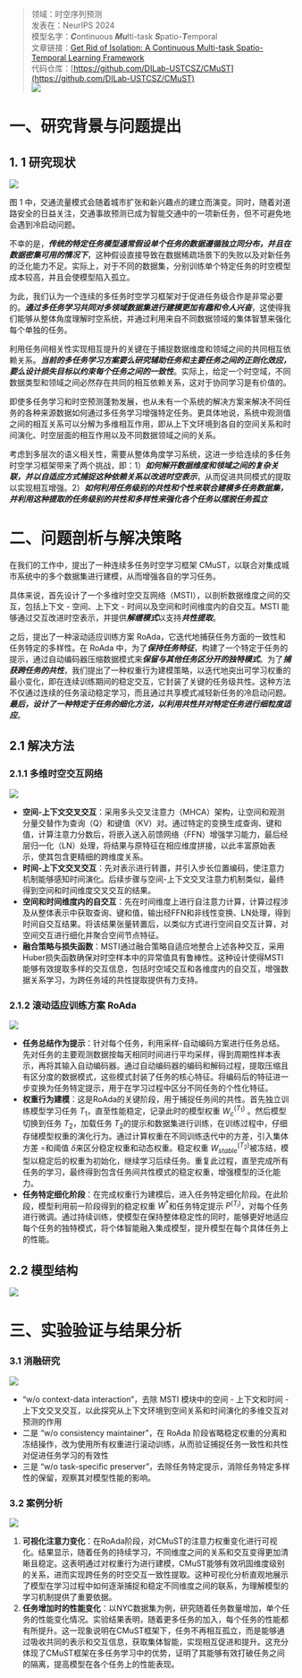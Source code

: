 >领域：时空序列预测  
>发表在：NeurIPS 2024  
>模型名字：***C***ontinuous ***Mu***lti-task ***S***patio-***T***emporal  
>文章链接：[Get Rid of Isolation: A Continuous Multi-task Spatio-Temporal Learning Framework](https://arxiv.org/abs/2410.10524)  
>代码仓库：[https://github.com/DILab-USTCSZ/CMuST](https://github.com/DILab-USTCSZ/CMuST)  
![](https://picgo-for-paper-reading.oss-cn-beijing.aliyuncs.com/img/20250308165602.png)  
# 一、研究背景与问题提出
## 1. 1 研究现状
![](https://picgo-for-paper-reading.oss-cn-beijing.aliyuncs.com/img/20250308170109.png)

图 1 中，交通流量模式会随着城市扩张和新兴趣点的建立而演变。同时，随着对道路安全的日益关注，交通事故预测已成为智能交通中的一项新任务，但不可避免地会遇到冷启动问题。

不幸的是，***传统的特定任务模型通常假设单个任务的数据遵循独立同分布，并且在数据密集可用的情况下***，这种假设直接导致在数据稀疏场景下的失败以及对新任务的泛化能力不足。实际上，对于不同的数据集，分别训练单个特定任务的时空模型成本较高，并且会使模型陷入孤立。

为此，我们认为一个连续的多任务时空学习框架对于促进任务级合作是非常必要的。***通过多任务学习共同对多领域数据集进行建模更加有趣和令人兴奋***，这使得我们能够从整体角度理解时空系统，并通过利用来自不同数据领域的集体智慧来强化每个单独的任务。

利用任务间相关性实现相互提升的关键在于捕捉数据维度和领域之间的共同相互依赖关系。***当前的多任务学习方案要么研究辅助任务和主要任务之间的正则化效应，要么设计损失目标以约束每个任务之间的一致性***。实际上，给定一个时空域，不同数据类型和领域之间必然存在共同的相互依赖关系，这对于协同学习是有价值的。

即使多任务学习和时空预测蓬勃发展，也从未有一个系统的解决方案来解决不同任务的各种来源数据如何通过多任务学习增强特定任务。更具体地说，系统中观测值之间的相互关系可以分解为多维相互作用，即从上下文环境到各自的空间关系和时间演化、时空层面的相互作用以及不同数据领域之间的关系。

考虑到多层次的语义相关性，需要从整体角度学习系统，这进一步给连续的多任务时空学习框架带来了两个挑战，即：1）***如何解开数据维度和领域之间的复杂关联，并以自适应方式捕捉这种依赖关系以改进时空表示***，从而促进共同模式的提取以实现相互增强。2）***如何利用任务级别的共性和个性来联合建模多任务数据集，并利用这种提取的任务级别的共性和多样性来强化各个任务以摆脱任务孤立***

# 二、问题剖析与解决策略
在我们的工作中，提出了一种连续多任务时空学习框架 CMuST，以联合对集成城市系统中的多个数据集进行建模，从而增强各自的学习任务。

具体来说，首先设计了一个多维时空交互网络（MSTI），以剖析数据维度之间的交互，包括上下文 - 空间、上下文 - 时间以及空间和时间维度内的自交互。MSTI 能够通过交互改进时空表示，并提供***解缠模式***以支持***共性提取***。

之后，提出了一种滚动适应训练方案 RoAda，它迭代地捕获任务方面的一致性和任务特定的多样性。在 RoAda 中，为了***保持任务特征***，构建了一个特定于任务的提示，通过自动编码器压缩数据模式来***保留与其他任务区分开的独特模式***。为了***捕获跨任务的共性***，我们提出了一种权重行为建模策略，以迭代地突出可学习权重的最小变化，即在连续训练期间的稳定交互，它封装了关键的任务级共性。这种方法不仅通过连续的任务滚动稳定学习，而且通过共享模式减轻新任务的冷启动问题。***最后，设计了一种特定于任务的细化方法，以利用共性并对特定任务进行细粒度适应***。
## 2.1 解决方法
### 2.1.1 多维时空交互网络
![](https://picgo-for-paper-reading.oss-cn-beijing.aliyuncs.com/img/20250308171328.png)

- **空间-上下文交叉交互**：采用多头交叉注意力（MHCA）架构，让空间和观测分量交替作为查询（Q）和键值（KV）对。通过特定的变换生成查询、键和值，计算注意力分数后，将嵌入送入前馈网络（FFN）增强学习能力，最后经层归一化（LN）处理，将结果与原特征在相应维度拼接，以此丰富原始表示，使其包含更精细的跨维度关系。
- **时间-上下文交叉交互**：先对表示进行转置，并引入步长位置编码，使注意力机制能够感知时间演化。后续步骤与空间-上下文交叉注意力机制类似，最终得到空间和时间维度交叉交互的结果。
- **空间和时间维度内的自交互**：先在时间维度上进行自注意力计算，计算过程涉及从整体表示中获取查询、键和值，输出经FFN和非线性变换、LN处理，得到时间自交互结果。将该结果张量转置后，以类似方式进行空间自交互计算，对空间交互进行细化并聚合空间节点特征。
- **融合策略与损失函数**：MSTI通过融合策略自适应地整合上述各种交互，采用Huber损失函数确保对时空样本中的异常值具有鲁棒性。这种设计使得MSTI能够有效提取多样的交互信息，包括时空域交互和各维度内的自交互，增强数据关系学习，为跨任务域的共性提取提供有力支持。 
### 2.1.2 滚动适应训练方案 RoAda
![](https://picgo-for-paper-reading.oss-cn-beijing.aliyuncs.com/img/20250308171338.png)

- **任务总结作为提示**：针对每个任务，利用采样-自动编码方案进行任务总结。先对任务的主要观测数据按每天相同时间进行平均采样，得到周期性样本表示，再将其输入自动编码器。通过自动编码器的编码和解码过程，提取压缩且有区分度的数据模式，这些模式封装了任务的核心特征。将编码后的特征进一步变换为任务特定提示，用于在学习过程中区分不同任务的个性化特征。
- **权重行为建模**：这是RoAda的关键阶段，用于捕捉任务间的共性。首先独立训练模型学习任务 $T_1$，直至性能稳定，记录此时的模型权重 $W_{c}^{(T_{1})}$ 。然后模型切换到任务 $T_2$，加载任务 $T_2$的提示和数据集进行训练，在训练过程中，仔细存储模型权重的演化行为。通过计算权重在不同训练迭代中的方差，引入集体方差 $\circ$和阈值 $\delta$来区分稳定权重和动态权重。稳定权重 $W_{stable }^{(T_{2})}$被冻结，模型以稳定后的权重为初始化，继续学习后续任务。重复此过程，直至完成所有任务的学习，最终得到包含任务间共性模式的稳定权重，增强模型的泛化能力。
- **任务特定细化阶段**：在完成权重行为建模后，进入任务特定细化阶段。在此阶段，模型利用前一阶段得到的稳定权重 $W^{*}$和任务特定提示  $P^{(T_{i})}$，对每个任务进行微调。通过持续训练，使模型在保持整体稳定性的同时，能够更好地适应每个任务的独特模式，将个体智能融入集成模型，提升模型在每个具体任务上的性能。 
## 2.2 模型结构
![](https://picgo-for-paper-reading.oss-cn-beijing.aliyuncs.com/img/20250308170109.png)
# 三、实验验证与结果分析 
### 3.1 消融研究
![](https://picgo-for-paper-reading.oss-cn-beijing.aliyuncs.com/img/20250308173555.png)

- “w/o context-data interaction”，去除 MSTI 模块中的空间 - 上下文和时间 - 上下文交叉交互，以此探究从上下文环境到空间关系和时间演化的多维交互对预测的作用
- 二是 “w/o consistency maintainer”，在 RoAda 阶段省略稳定权重的分离和冻结操作，改为使用所有权重进行滚动训练，从而验证捕捉任务一致性和共性对促进任务学习的有效性
- 三是 “w/o task-specific preserver”，去除任务特定提示，消除任务特定多样性的保留，观察其对模型性能的影响。
### 3.2 案例分析
![](https://picgo-for-paper-reading.oss-cn-beijing.aliyuncs.com/img/20250308173617.png)

1. **可视化注意力变化**：在RoAda阶段，对CMuST的注意力权重变化进行可视化。结果显示，随着任务的持续学习，不同维度之间的关系和交互变得更加清晰且稳定。这表明通过对权重行为进行建模，CMuST能够有效巩固维度级别的关系，进而实现跨任务的时空交互一致性提取。这种可视化分析直观地展示了模型在学习过程中如何逐渐捕捉和稳定不同维度之间的联系，为理解模型的学习机制提供了重要依据。
2. **任务增加时的性能变化**：以NYC数据集为例，研究随着任务数量增加，单个任务的性能变化情况。实验结果表明，随着更多任务的加入，每个任务的性能都有所提升。这一现象说明在CMuST框架下，任务不再相互孤立，而是能够通过吸收共同的表示和交互信息，获取集体智能，实现相互促进和提升。这充分体现了CMuST框架在多任务学习中的优势，证明了其能够有效打破任务之间的隔离，提高模型在各个任务上的性能表现。 